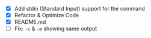 - [x] Add stdin (Standard Input) support for the command
- [x] Refactor & Optimize Code
- [x] README.md
- [ ] Fix: `-c` & `-m` showing same output
